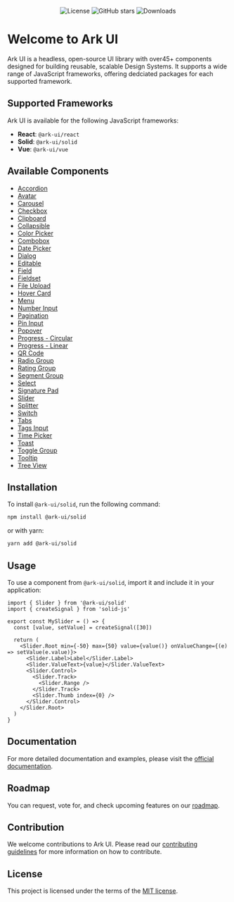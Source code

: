 <p align="center">
  <img alt="License" src="https://img.shields.io/npm/l/@ark-ui/solid?style=for-the-badge" />
  <img alt="GitHub stars" src="https://img.shields.io/github/stars/chakra-ui/ark?logo=github&style=for-the-badge" />
  <img alt="Downloads" src="https://img.shields.io/npm/dt/@ark-ui/solid?style=for-the-badge" />
</p>

# Welcome to Ark UI

Ark UI is a headless, open-source UI library with over45+ components designed for building
reusable, scalable Design Systems. It supports a wide range of JavaScript frameworks, offering
dedciated packages for each supported framework.

## Supported Frameworks

Ark UI is available for the following JavaScript frameworks:

- **React**: `@ark-ui/react`
- **Solid**: `@ark-ui/solid`
- **Vue**: `@ark-ui/vue`

## Available Components

- [Accordion](https://ark-ui.com/solid/docs/components/accordion)
- [Avatar](https://ark-ui.com/solid/docs/components/avatar)
- [Carousel](https://ark-ui.com/solid/docs/components/carousel)
- [Checkbox](https://ark-ui.com/solid/docs/components/checkbox)
- [Clipboard](https://ark-ui.com/solid/docs/components/clipboard)
- [Collapsible](https://ark-ui.com/solid/docs/components/collapsible)
- [Color Picker](https://ark-ui.com/solid/docs/components/color-picker)
- [Combobox](https://ark-ui.com/solid/docs/components/combobox)
- [Date Picker](https://ark-ui.com/solid/docs/components/date-picker)
- [Dialog](https://ark-ui.com/solid/docs/components/dialog)
- [Editable](https://ark-ui.com/solid/docs/components/editable)
- [Field](https://ark-ui.com/solid/docs/components/field)
- [Fieldset](https://ark-ui.com/solid/docs/components/fieldset)
- [File Upload](https://ark-ui.com/solid/docs/components/file-upload)
- [Hover Card](https://ark-ui.com/solid/docs/components/hover-card)
- [Menu](https://ark-ui.com/solid/docs/components/menu)
- [Number Input](https://ark-ui.com/solid/docs/components/number-input)
- [Pagination](https://ark-ui.com/solid/docs/components/pagination)
- [Pin Input](https://ark-ui.com/solid/docs/components/pin-input)
- [Popover](https://ark-ui.com/solid/docs/components/popover)
- [Progress - Circular](https://ark-ui.com/solid/docs/components/progress-circular)
- [Progress - Linear](https://ark-ui.com/solid/docs/components/progress-linear)
- [QR Code](https://ark-ui.com/solid/docs/components/qr-code)
- [Radio Group](https://ark-ui.com/solid/docs/components/radio-group)
- [Rating Group](https://ark-ui.com/solid/docs/components/rating-group)
- [Segment Group](https://ark-ui.com/solid/docs/components/segment-group)
- [Select](https://ark-ui.com/solid/docs/components/select)
- [Signature Pad](https://ark-ui.com/solid/docs/components/signature-pad)
- [Slider](https://ark-ui.com/solid/docs/components/slider)
- [Splitter](https://ark-ui.com/solid/docs/components/splitter)
- [Switch](https://ark-ui.com/solid/docs/components/switch)
- [Tabs](https://ark-ui.com/solid/docs/components/tabs)
- [Tags Input](https://ark-ui.com/solid/docs/components/tags-input)
- [Time Picker](https://ark-ui.com/solid/docs/components/time-picker)
- [Toast](https://ark-ui.com/solid/docs/components/toast)
- [Toggle Group](https://ark-ui.com/solid/docs/components/toggle-group)
- [Tooltip](https://ark-ui.com/solid/docs/components/tooltip)
- [Tree View](https://ark-ui.com/solid/docs/components/tree-view)

## Installation

To install `@ark-ui/solid`, run the following command:

```bash
npm install @ark-ui/solid
```

or with yarn:

```bash
yarn add @ark-ui/solid
```

## Usage

To use a component from `@ark-ui/solid`, import it and include it in your application:

```tsx
import { Slider } from '@ark-ui/solid'
import { createSignal } from 'solid-js'

export const MySlider = () => {
  const [value, setValue] = createSignal([30])

  return (
    <Slider.Root min={-50} max={50} value={value()} onValueChange={(e) => setValue(e.value)}>
      <Slider.Label>Label</Slider.Label>
      <Slider.ValueText>{value}</Slider.ValueText>
      <Slider.Control>
        <Slider.Track>
          <Slider.Range />
        </Slider.Track>
        <Slider.Thumb index={0} />
      </Slider.Control>
    </Slider.Root>
  )
}
```

## Documentation

For more detailed documentation and examples, please visit the
[official documentation](https://ark-ui.com/).

## Roadmap

You can request, vote for, and check upcoming features on our [roadmap](https://ark-ui.canny.io/).

## Contribution

We welcome contributions to Ark UI. Please read our
[contributing guidelines](https://github.com/chakra-ui/ark/blob/main/CONTRIBUTING.md) for more
information on how to contribute.

## License

This project is licensed under the terms of the
[MIT license](https://github.com/chakra-ui/ark/blob/main/LICENSE).
